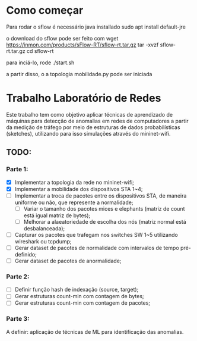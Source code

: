 # Como começar
Para rodar o sflow é necessário java installado
sudo apt install default-jre

o download do sflow pode ser feito com
wget https://inmon.com/products/sFlow-RT/sflow-rt.tar.gz
tar -xvzf sflow-rt.tar.gz
cd sflow-rt

para inciá-lo, rode
./start.sh

a partir disso, o a topologia mobilidade.py pode ser iniciada

# Trabalho Laboratório de Redes

Este trabalho tem como objetivo aplicar técnicas de aprendizado de máquinas para detecção de anomalias em redes de computadores a partir da medição de tráfego por meio de estruturas de dados probabilísticas (sketches), utilizando para isso simulações através do mininet-wifi.

## TODO:
### Parte 1:
- [x] Implementar a topologia da rede no mininet-wifi;
- [x] Implementar a mobilidade dos dispositivos STA 1~4;
- [ ] Implementar a troca de pacotes entre os dispositivos STA, de maneira uniforme ou não, que represente a normalidade;
  - [ ] Variar o tamanho dos pacotes mices e elephants (matriz de count está igual matriz de bytes);
  - [ ] Melhorar a alaeatoriedade de escolha dos nós (matriz normal está desbalanceada); 
- [ ] Capturar os pacotes que trafegam nos switches SW 1~5 utilizando wireshark ou tcpdump;
- [ ] Gerar dataset de pacotes de normalidade com intervalos de tempo pré-definido;
- [ ] Gerar dataset de pacotes de anormalidade;

### Parte 2:
- [ ] Definir função hash de indexação (source, target);
- [ ] Gerar estruturas count-min com contagem de bytes;
- [ ] Gerar estruturas count-min com contagem de pacotes;

### Parte 3:
A definir: aplicação de técnicas de ML para identificação das anomalias.

